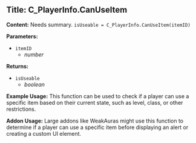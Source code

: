 ## Title: C_PlayerInfo.CanUseItem

**Content:**
Needs summary.
`isUseable = C_PlayerInfo.CanUseItem(itemID)`

**Parameters:**
- `itemID`
  - *number*

**Returns:**
- `isUseable`
  - *boolean*

**Example Usage:**
This function can be used to check if a player can use a specific item based on their current state, such as level, class, or other restrictions.

**Addon Usage:**
Large addons like WeakAuras might use this function to determine if a player can use a specific item before displaying an alert or creating a custom UI element.